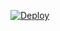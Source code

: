 ﻿[![Deploy](https://www.herokucdn.com/deploy/button.png)](https://dashboard.heroku.com/new?template=https://github.com/ndf45lkt5m/vuyi.git)
